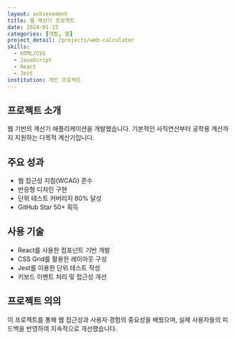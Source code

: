 ```yaml
---
layout: achievement
title: 웹 계산기 프로젝트
date: 2024-01-15
categories: [개발, 웹]
project_detail: /projects/web-calculator
skills:
  - HTML/CSS
  - JavaScript
  - React
  - Jest
institution: 개인 프로젝트
---
```


## 프로젝트 소개
웹 기반의 계산기 애플리케이션을 개발했습니다. 기본적인 사칙연산부터 
공학용 계산까지 지원하는 다목적 계산기입니다.

## 주요 성과
- 웹 접근성 지침(WCAG) 준수
- 반응형 디자인 구현
- 단위 테스트 커버리지 80% 달성
- GitHub Star 50+ 획득

## 사용 기술
- React를 사용한 컴포넌트 기반 개발
- CSS Grid를 활용한 레이아웃 구성
- Jest를 이용한 단위 테스트 작성
- 키보드 이벤트 처리 및 접근성 개선

## 프로젝트 의의
이 프로젝트를 통해 웹 접근성과 사용자 경험의 중요성을 배웠으며,
실제 사용자들의 피드백을 반영하여 지속적으로 개선했습니다.
